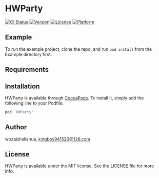 # HWParty

[![CI Status](https://img.shields.io/travis/wozaizhelishua/HWParty.svg?style=flat)](https://travis-ci.org/wozaizhelishua/HWParty)
[![Version](https://img.shields.io/cocoapods/v/HWParty.svg?style=flat)](https://cocoapods.org/pods/HWParty)
[![License](https://img.shields.io/cocoapods/l/HWParty.svg?style=flat)](https://cocoapods.org/pods/HWParty)
[![Platform](https://img.shields.io/cocoapods/p/HWParty.svg?style=flat)](https://cocoapods.org/pods/HWParty)

## Example

To run the example project, clone the repo, and run `pod install` from the Example directory first.

## Requirements

## Installation

HWParty is available through [CocoaPods](https://cocoapods.org). To install
it, simply add the following line to your Podfile:

```ruby
pod 'HWParty'
```

## Author

wozaizhelishua, kingboy941520@126.com

## License

HWParty is available under the MIT license. See the LICENSE file for more info.
